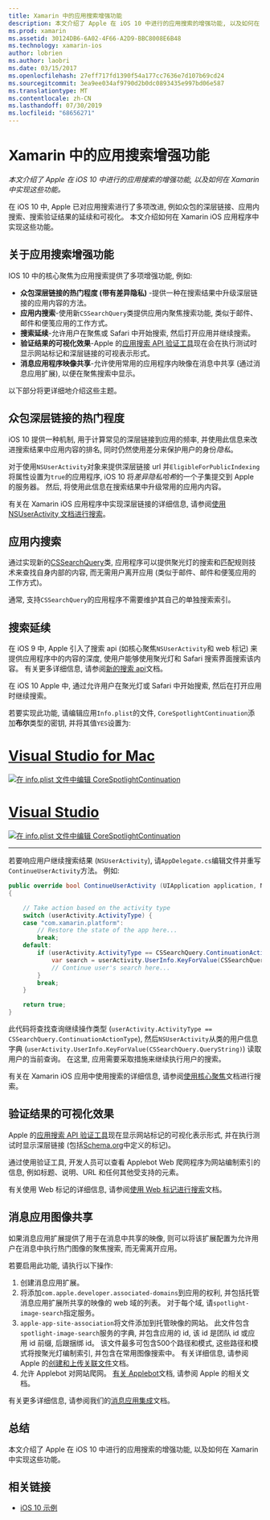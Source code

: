 ```yaml
---
title: Xamarin 中的应用搜索增强功能
description: 本文介绍了 Apple 在 iOS 10 中进行的应用搜索的增强功能, 以及如何在 Xamarin 中实现这些功能。
ms.prod: xamarin
ms.assetid: 30124DB6-6A02-4F66-A2D9-BBC8008E6B48
ms.technology: xamarin-ios
author: lobrien
ms.author: laobri
ms.date: 03/15/2017
ms.openlocfilehash: 27eff717fd1390f54a177cc7636e7d107b69cd24
ms.sourcegitcommit: 3ea9ee034af9790d2b0dc0893435e997bd06e587
ms.translationtype: MT
ms.contentlocale: zh-CN
ms.lasthandoff: 07/30/2019
ms.locfileid: "68656271"
---
```

# <a name="app-search-enhancements-in-xamarinios"></a>Xamarin 中的应用搜索增强功能

_本文介绍了 Apple 在 iOS 10 中进行的应用搜索的增强功能, 以及如何在 Xamarin 中实现这些功能。_

在 iOS 10 中, Apple 已对应用搜索进行了多项改进, 例如众包的深层链接、应用内搜索、搜索验证结果的延续和可视化。 本文介绍如何在 Xamarin iOS 应用程序中实现这些功能。

## <a name="about-app-search-enhancements"></a>关于应用搜索增强功能

IOS 10 中的核心聚焦为应用搜索提供了多项增强功能, 例如:

- **众包深层链接的热门程度 (带有差异隐私)** -提供一种在搜索结果中升级深层链接的应用内容的方法。
- **应用内搜索**-使用新`CSSearchQuery`类提供应用内聚焦搜索功能, 类似于邮件、邮件和便笺应用的工作方式。
- **搜索延续**-允许用户在聚焦或 Safari 中开始搜索, 然后打开应用并继续搜索。
- **验证结果的可视化效果**-Apple 的[应用搜索 API 验证工具](https://search.developer.apple.com/appsearch-validation-tool)现在会在执行测试时显示网站标记和深层链接的可视表示形式。
- **消息应用程序映像共享**-允许使用常用的应用程序内映像在消息中共享 (通过消息应用扩展), 以便在聚焦搜索中显示。

以下部分将更详细地介绍这些主题。

## <a name="crowdsourced-deep-link-popularity"></a>众包深层链接的热门程度

iOS 10 提供一种机制, 用于计算常见的深层链接到应用的频率, 并使用此信息来改进搜索结果中应用内容的排名, 同时仍然使用差分来保护用户的身份*隐私*。

对于使用`NSUserActivity`对象来提供深层链接 url 并`EligibleForPublicIndexing`将属性设置为`true`的应用程序, iOS 10 将*差异隐私哈希*的一个子集提交到 Apple 的服务器。 然后, 将使用此信息在搜索结果中升级常用的应用内内容。

有关在 Xamarin iOS 应用程序中实现深层链接的详细信息, 请参阅[使用 NSUserActivity 文档进行搜索](~/ios/platform/search/nsuseractivity.md)。

## <a name="in-app-searching"></a>应用内搜索

通过实现新的[CSSearchQuery](https://developer.apple.com/reference/corespotlight/cssearchquery)类, 应用程序可以提供聚光灯的搜索和匹配规则技术来查找自身内部的内容, 而无需用户离开应用 (类似于邮件、邮件和便笺应用的工作方式)。

通常, 支持`CSSearchQuery`的应用程序不需要维护其自己的单独搜索索引。 

## <a name="search-continuation"></a>搜索延续

在 iOS 9 中, Apple 引入了搜索 api (如核心聚焦`NSUserActivity`和 web 标记) 来提供应用程序中的内容的深度, 使用户能够使用聚光灯和 Safari 搜索界面搜索该内容。 有关更多详细信息, 请参阅[新的搜索 api](~/ios/platform/search/index.md)文档。

在 iOS 10 Apple 中, 通过允许用户在聚光灯或 Safari 中开始搜索, 然后在打开应用时继续搜索。 

若要实现此功能, 请编辑应用`Info.plist`的文件, `CoreSpotlightContinuation`添加**布尔**类型的密钥, 并将其值`YES`设置为:

# <a name="visual-studio-for-mactabmacos"></a>[Visual Studio for Mac](#tab/macos)

[![](app-search-enhancements-images/search01.png "在 info.plist 文件中编辑 CoreSpotlightContinuation")](app-search-enhancements-images/search01.png#lightbox)

# <a name="visual-studiotabwindows"></a>[Visual Studio](#tab/windows)

[![](app-search-enhancements-images/searchw01.png "在 info.plist 文件中编辑 CoreSpotlightContinuation")](app-search-enhancements-images/search01.png#lightbox)

-----

若要响应用户继续搜索结果 (`NSUserActivity`), 请`AppDelegate.cs`编辑文件并重写`ContinueUserActivity`方法。 例如:

```csharp
public override bool ContinueUserActivity (UIApplication application, NSUserActivity userActivity, UIApplicationRestorationHandler completionHandler)
{

    // Take action based on the activity type
    switch (userActivity.ActivityType) {
    case "com.xamarin.platform":
        // Restore the state of the app here...
        break;
    default:
        if (userActivity.ActivityType == CSSearchQuery.ContinuationActionType) {
            var search = userActivity.UserInfo.KeyForValue(CSSearchQuery.QueryString);
            // Continue user's search here...
        }
        break;
    }

    return true;
}
```

此代码将查找查询继续操作类型 (`userActivity.ActivityType == CSSearchQuery.ContinuationActionType`), 然后`NSUserActivity`从类的用户信息字典 (`userActivity.UserInfo.KeyForValue(CSSearchQuery.QueryString)`) 读取用户的当前查询。 在这里, 应用需要采取措施来继续执行用户的搜索。

有关在 Xamarin iOS 应用中使用搜索的详细信息, 请参阅[使用核心聚焦](~/ios/platform/search/corespotlight.md)文档进行搜索。

## <a name="visualization-of-validation-results"></a>验证结果的可视化效果

Apple 的[应用搜索 API 验证工具](https://search.developer.apple.com/appsearch-validation-tool)现在显示网站标记的可视化表示形式, 并在执行测试时显示深层链接 (包括[Schema.org](http://schema.org/)中定义的标记)。

通过使用验证工具, 开发人员可以查看 Applebot Web 爬网程序为网站编制索引的信息, 例如标题、说明、URL 和任何其他受支持的元素。

有关使用 Web 标记的详细信息, 请参阅[使用 Web 标记进行搜索](~/ios/platform/search/web-markup.md)文档。

## <a name="message-app-image-sharing"></a>消息应用图像共享

如果消息应用扩展提供了用于在消息中共享的映像, 则可以将该扩展配置为允许用户在消息中执行热门图像的聚焦搜索, 而无需离开应用。

若要启用此功能, 请执行以下操作:

1. 创建消息应用扩展。
2. 将添加`com.apple.developer.associated-domains`到应用的权利, 并包括托管消息应用扩展所共享的映像的 web 域的列表。 对于每个域, 请`spotlight-image-search`指定服务。
3. `apple-app-site-association`将文件添加到托管映像的网站。 此文件包含`spotlight-image-search`服务的字典, 并包含应用的 id, 该 id 是团队 id 或应用 id 前缀, 后跟捆绑 id。 该文件最多可包含500个路径和模式, 这些路径和模式将按聚光灯编制索引, 并包含在常用图像搜索中。 有关详细信息, 请参阅 Apple 的[创建和上传关联文件](https://developer.apple.com/library/prerelease/content/documentation/General/Conceptual/AppSearch/UniversalLinks.html#//apple_ref/doc/uid/TP40016308-CH12-SW4)文档。
4. 允许 Applebot 对网站爬网。 [有关 Applebot](https://support.apple.com/HT204683)文档, 请参阅 Apple 的相关文档。

有关更多详细信息, 请参阅我们的[消息应用集成](~/ios/platform/message-app-integration/index.md)文档。

## <a name="summary"></a>总结

本文介绍了 Apple 在 iOS 10 中进行的应用搜索的增强功能, 以及如何在 Xamarin 中实现这些功能。



## <a name="related-links"></a>相关链接

- [iOS 10 示例](https://docs.microsoft.com/samples/browse/?products=xamarin&term=Xamarin.iOS+iOS10)
